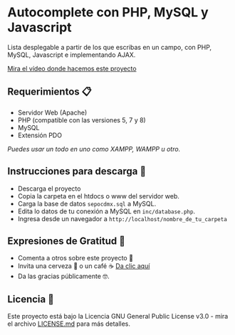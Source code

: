 # Autocomplete con PHP, MySQL y Javascript
Lista desplegable a partir de los que escribas en un campo, con PHP, MySQL, Javascript e implementando AJAX.

[Mira el vídeo donde hacemos este proyecto](https://youtu.be/HygD-gDQiTI)

## Requerimientos 📋
- Servidor Web (Apache)
- PHP (compatible con las versiones 5, 7 y 8)
- MySQL
- Extensión PDO

*Puedes usar un todo en uno como XAMPP, WAMPP u otro.*

## Instrucciones para descarga 🔧
- Descarga el proyecto
- Copia la carpeta en el htdocs o www del servidor web.
- Carga la base de datos ```sepocdmx.sql``` a MySQL.
- Edita lo datos de tu conexión a MySQL en ```inc/database.php```.
- Ingresa desde un navegador a ```http://localhost/nombre_de_tu_carpeta```

## Expresiones de Gratitud 🎁

* Comenta a otros sobre este proyecto 📢
* Invita una cerveza 🍺 o un café ☕ [Da clic aquí](https://www.paypal.com/paypalme/markorobles?locale.x=es_XC.) 
* Da las gracias públicamente 🤓.

## Licencia 📄

Este proyecto está bajo la Licencia GNU General Public License v3.0 - mira el archivo [LICENSE.md](LICENSE.md) para más detalles.
